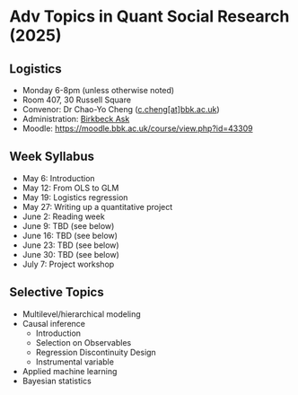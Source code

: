 # Adv Topics in Quant Social Research (2025)

## Logistics

 - Monday 6-8pm (unless otherwise noted)
 - Room 407, 30 Russell Square
 - Convenor: Dr Chao-Yo Cheng ([c.cheng[at]bbk.ac.uk](mailto:c.cheng@bbk.ac.uk))
 - Administration: [Birkbeck Ask](https://www.bbk.ac.uk/ask)
 - Moodle: https://moodle.bbk.ac.uk/course/view.php?id=43309 

## Week Syllabus

 - May 6: Introduction
 - May 12: From OLS to GLM
 - May 19: Logistics regression
 - May 27: Writing up a quantitative project
 - June 2: Reading week
 - June 9: TBD (see below)
 - June 16: TBD (see below)
 - June 23: TBD (see below)
 - June 30: TBD (see below)
 - July 7: Project workshop

## Selective Topics 

 - Multilevel/hierarchical modeling
 - Causal inference
   - Introduction
   - Selection on Observables
   - Regression Discontinuity Design
   - Instrumental variable 
 - Applied machine learning  
 - Bayesian statistics
